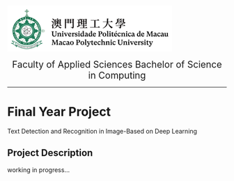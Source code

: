 ![image-20220907094517600](pic/MPU.png)

<div style='font-size:1.5em;text-align:center'>
    Faculty of Applied Sciences Bachelor of Science in Computing
</div>

---

# Final Year Project

Text Detection and Recognition in Image-Based on Deep Learning

## Project Description

working in progress...
